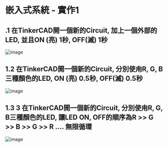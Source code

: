 # 嵌入式系統 - 實作1
## .1 在TinkerCAD開一個新的Circuit, 加上一個外部的LED, 並且ON (亮) 1秒, OFF(滅) 1秒
![image](https://user-images.githubusercontent.com/90122054/132114837-920fcad8-d322-46c4-b03f-a189a8f37b09.png)
## 1.2 在TinkerCAD開一個新的Circuit, 分別使甪R, G, B三種顏色的LED, ON (亮) 0.5秒, OFF(滅) 0.5秒
![image](https://user-images.githubusercontent.com/90122054/132114940-9f18e2f1-bacf-4b92-aa98-245a9698b55d.png)
## 1.3 3 在TinkerCAD開一個新的Circuit, 分別使甪R, G, B三種顏色的LED, 讓LED ON, OFF的順序為R >> G >> B >> G >> R .... 無限循環
![image](https://user-images.githubusercontent.com/90122054/132115002-e91b5ad3-c9ac-49ed-b654-c64398de80d7.png)
